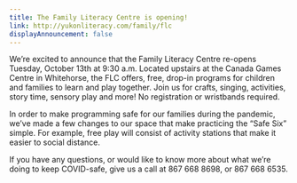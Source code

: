 ```yaml
---
title: The Family Literacy Centre is opening!
link: http://yukonliteracy.com/family/flc
displayAnnouncement: false
---
```

We’re excited to announce that the Family Literacy Centre re-opens Tuesday, October 13th at 9:30 a.m. Located upstairs at the Canada Games Centre in Whitehorse, the FLC offers, free, drop-in programs for children and families to learn and play together. Join us for crafts, singing, activities, story time, sensory play and more! No registration or wristbands required.

In order to make programming safe for our families during the pandemic, we’ve made a few changes to our space that make practicing the “Safe Six” simple. For example, free play will consist of activity stations that make it easier to social distance.

If you have any questions, or would like to know more about what we’re doing to keep COVID-safe, give us a call at 867 668 8698, or 867 668 6535.